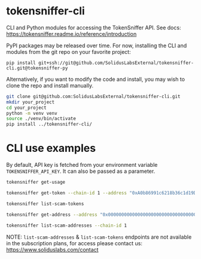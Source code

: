 # tokensniffer-cli

CLI and Python modules for accessing the TokenSniffer API.
See docs:
https://tokensniffer.readme.io/reference/introduction

PyPI packages may be released over time.
For now, installing the CLI and modules from the git repo on your favorite project:

```shell
pip install git+ssh://git@github.com/SolidusLabsExternal/tokensniffer-cli.git@tokensniffer-py
```

Alternatively, if you want to modify the code and install, you may wish to clone the repo and install manually.

```sh
git clone git@github.com:SolidusLabsExternal/tokensniffer-cli.git
mkdir your_project
cd your_project
python -m venv venv
source ./venv/bin/activate
pip install ../tokensniffer-cli/
```

# CLI use examples

By default, API key is fetched from your environment variable `TOKENSNIFFER_API_KEY`. It can also be passed as a parameter.

```sh
tokensniffer get-usage

tokensniffer get-token --chain-id 1 --address "0xA0b86991c6218b36c1d19D4a2e9Eb0cE3606eB48"

tokensniffer list-scam-tokens

tokensniffer get-address --address "0x0000000000000000000000000000000000000000"

tokensniffer list-scam-addresses --chain-id 1

```

NOTE:
`list-scam-addresses` & `list-scam-tokens` endpoints are not available in the subscription plans,
for access please contact us: https://www.soliduslabs.com/contact
